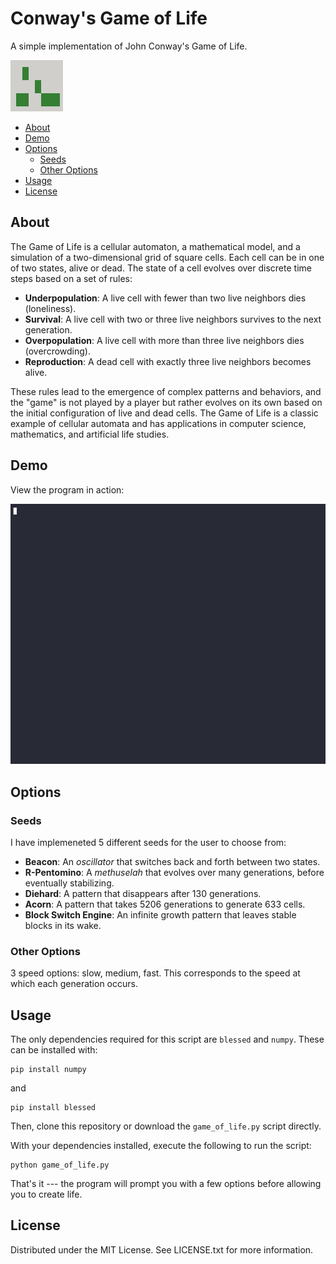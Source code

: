 # Conway's Game of Life

A simple implementation of John Conway's Game of Life. 

![](images/acorn_seed.png)

- [About](#about)
- [Demo](#demo)
- [Options](#options)
	- [Seeds](#seeds)
	- [Other Options](#other-options)
- [Usage](#usage)
- [License](#license)

## About

The Game of Life is a cellular automaton, a mathematical model, and a simulation of a two-dimensional grid of square cells. Each cell can be in one of two states, alive or dead. The state of a cell evolves over discrete time steps based on a set of rules:

- **Underpopulation**: A live cell with fewer than two live neighbors dies (loneliness).
- **Survival**: A live cell with two or three live neighbors survives to the next generation.
- **Overpopulation**: A live cell with more than three live neighbors dies (overcrowding).
- **Reproduction**: A dead cell with exactly three live neighbors becomes alive.

These rules lead to the emergence of complex patterns and behaviors, and the "game" is not played by a player but rather evolves on its own based on the initial configuration of live and dead cells. The Game of Life is a classic example of cellular automata and has applications in computer science, mathematics, and artificial life studies.

## Demo

View the program in action: 

![program demo](images/game-of-life-demo.gif)

## Options

### Seeds

I have implemeneted 5 different seeds for the user to choose from:

- **Beacon**: An *oscillator* that switches back and forth between two states. 
- **R-Pentomino**: A *methuselah* that evolves over many generations, before eventually stabilizing.
- **Diehard**: A pattern that disappears after 130 generations. 
- **Acorn**: A pattern that takes 5206 generations to generate 633 cells.
- **Block Switch Engine**: An infinite growth pattern that leaves stable blocks in its wake.

### Other Options

3 speed options: slow, medium, fast. This corresponds to the speed at which each generation occurs. 

## Usage

The only dependencies required for this script are `blessed` and `numpy`. 
These can be installed with:

	pip install numpy

and

	pip install blessed

Then, clone this repository or download the `game_of_life.py` script directly.

With your dependencies installed, execute the following to run the script:

	python game_of_life.py

That's it --- the program will prompt you with a few options before allowing you to create life. 

## License 

Distributed under the MIT License. See LICENSE.txt for more information.